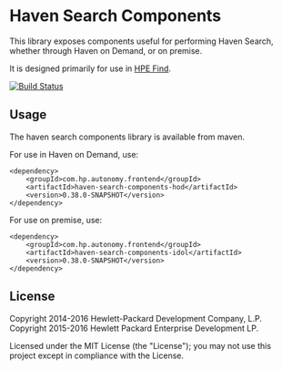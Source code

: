 # Haven Search Components

This library exposes components useful for performing Haven Search, whether through Haven on Demand, or on premise.

It is designed primarily for use in
[HPE Find](https://github.com/hpe-idol/find).

[![Build Status](https://travis-ci.org/hpe-idol/haven-search-components.svg?branch=master)](https://travis-ci.org/hpe-idol/haven-search-components)

## Usage
The haven search components library is available from maven.

For use in Haven on Demand, use:

    <dependency>
        <groupId>com.hp.autonomy.frontend</groupId>
        <artifactId>haven-search-components-hod</artifactId>
        <version>0.38.0-SNAPSHOT</version>
    </dependency>

For use on premise, use:

    <dependency>
        <groupId>com.hp.autonomy.frontend</groupId>
        <artifactId>haven-search-components-idol</artifactId>
        <version>0.38.0-SNAPSHOT</version>
    </dependency>

## License
Copyright 2014-2016 Hewlett-Packard Development Company, L.P.
Copyright 2015-2016 Hewlett Packard Enterprise Development LP.

Licensed under the MIT License (the "License"); you may not use this project except in compliance with the License.

